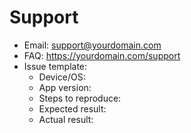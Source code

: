 # Support

- Email: support@yourdomain.com
- FAQ: https://yourdomain.com/support
- Issue template:
  - Device/OS:
  - App version:
  - Steps to reproduce:
  - Expected result:
  - Actual result:
